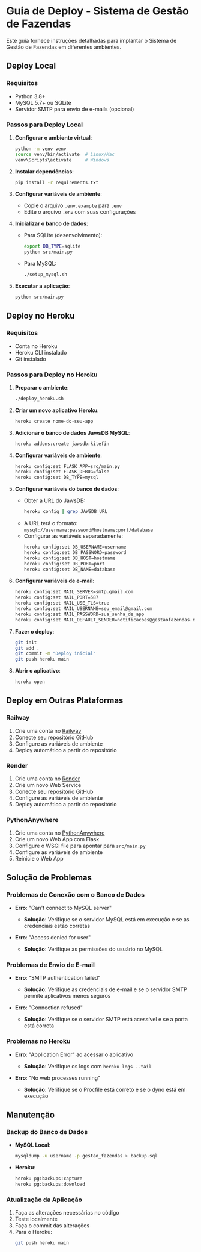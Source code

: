 # Guia de Deploy - Sistema de Gestão de Fazendas

Este guia fornece instruções detalhadas para implantar o Sistema de Gestão de Fazendas em diferentes ambientes.

## Deploy Local

### Requisitos
- Python 3.8+
- MySQL 5.7+ ou SQLite
- Servidor SMTP para envio de e-mails (opcional)

### Passos para Deploy Local

1. **Configurar o ambiente virtual**:
   ```bash
   python -m venv venv
   source venv/bin/activate  # Linux/Mac
   venv\Scripts\activate     # Windows
   ```

2. **Instalar dependências**:
   ```bash
   pip install -r requirements.txt
   ```

3. **Configurar variáveis de ambiente**:
   - Copie o arquivo `.env.example` para `.env`
   - Edite o arquivo `.env` com suas configurações

4. **Inicializar o banco de dados**:
   - Para SQLite (desenvolvimento):
     ```bash
     export DB_TYPE=sqlite
     python src/main.py
     ```
   - Para MySQL:
     ```bash
     ./setup_mysql.sh
     ```

5. **Executar a aplicação**:
   ```bash
   python src/main.py
   ```

## Deploy no Heroku

### Requisitos
- Conta no Heroku
- Heroku CLI instalado
- Git instalado

### Passos para Deploy no Heroku

1. **Preparar o ambiente**:
   ```bash
   ./deploy_heroku.sh
   ```

2. **Criar um novo aplicativo Heroku**:
   ```bash
   heroku create nome-do-seu-app
   ```

3. **Adicionar o banco de dados JawsDB MySQL**:
   ```bash
   heroku addons:create jawsdb:kitefin
   ```

4. **Configurar variáveis de ambiente**:
   ```bash
   heroku config:set FLASK_APP=src/main.py
   heroku config:set FLASK_DEBUG=false
   heroku config:set DB_TYPE=mysql
   ```

5. **Configurar variáveis do banco de dados**:
   - Obter a URL do JawsDB:
     ```bash
     heroku config | grep JAWSDB_URL
     ```
   - A URL terá o formato: `mysql://username:password@hostname:port/database`
   - Configurar as variáveis separadamente:
     ```bash
     heroku config:set DB_USERNAME=username
     heroku config:set DB_PASSWORD=password
     heroku config:set DB_HOST=hostname
     heroku config:set DB_PORT=port
     heroku config:set DB_NAME=database
     ```

6. **Configurar variáveis de e-mail**:
   ```bash
   heroku config:set MAIL_SERVER=smtp.gmail.com
   heroku config:set MAIL_PORT=587
   heroku config:set MAIL_USE_TLS=true
   heroku config:set MAIL_USERNAME=seu_email@gmail.com
   heroku config:set MAIL_PASSWORD=sua_senha_de_app
   heroku config:set MAIL_DEFAULT_SENDER=notificacoes@gestaofazendas.com.br
   ```

7. **Fazer o deploy**:
   ```bash
   git init
   git add .
   git commit -m "Deploy inicial"
   git push heroku main
   ```

8. **Abrir o aplicativo**:
   ```bash
   heroku open
   ```

## Deploy em Outras Plataformas

### Railway

1. Crie uma conta no [Railway](https://railway.app/)
2. Conecte seu repositório GitHub
3. Configure as variáveis de ambiente
4. Deploy automático a partir do repositório

### Render

1. Crie uma conta no [Render](https://render.com/)
2. Crie um novo Web Service
3. Conecte seu repositório GitHub
4. Configure as variáveis de ambiente
5. Deploy automático a partir do repositório

### PythonAnywhere

1. Crie uma conta no [PythonAnywhere](https://www.pythonanywhere.com/)
2. Crie um novo Web App com Flask
3. Configure o WSGI file para apontar para `src/main.py`
4. Configure as variáveis de ambiente
5. Reinicie o Web App

## Solução de Problemas

### Problemas de Conexão com o Banco de Dados

- **Erro**: "Can't connect to MySQL server"
  - **Solução**: Verifique se o servidor MySQL está em execução e se as credenciais estão corretas

- **Erro**: "Access denied for user"
  - **Solução**: Verifique as permissões do usuário no MySQL

### Problemas de Envio de E-mail

- **Erro**: "SMTP authentication failed"
  - **Solução**: Verifique as credenciais de e-mail e se o servidor SMTP permite aplicativos menos seguros

- **Erro**: "Connection refused"
  - **Solução**: Verifique se o servidor SMTP está acessível e se a porta está correta

### Problemas no Heroku

- **Erro**: "Application Error" ao acessar o aplicativo
  - **Solução**: Verifique os logs com `heroku logs --tail`

- **Erro**: "No web processes running"
  - **Solução**: Verifique se o Procfile está correto e se o dyno está em execução

## Manutenção

### Backup do Banco de Dados

- **MySQL Local**:
  ```bash
  mysqldump -u username -p gestao_fazendas > backup.sql
  ```

- **Heroku**:
  ```bash
  heroku pg:backups:capture
  heroku pg:backups:download
  ```

### Atualização da Aplicação

1. Faça as alterações necessárias no código
2. Teste localmente
3. Faça o commit das alterações
4. Para o Heroku:
   ```bash
   git push heroku main
   ```
